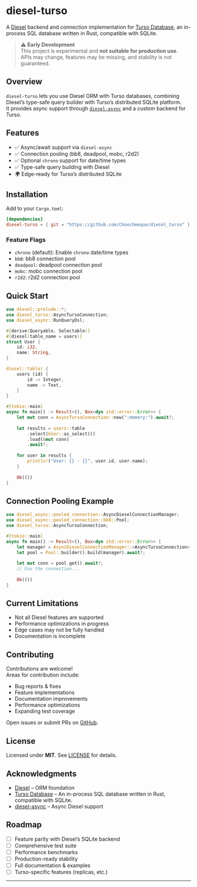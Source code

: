 # diesel-turso

A [Diesel](https://diesel.rs/) backend and connection implementation for [Turso Database](https://github.com/tursodatabase/turso), an in-process SQL database written in Rust, compatible with SQLite.

> ⚠️ **Early Development**  
> This project is experimental and **not suitable for production use**.  
> APIs may change, features may be missing, and stability is not guaranteed.

## Overview

`diesel-turso` lets you use Diesel ORM with Turso databases, combining Diesel’s type-safe query builder with Turso’s distributed SQLite platform.  
It provides async support through [`diesel-async`](https://github.com/weiznich/diesel_async) and a custom backend for Turso.

## Features

- ✅ Async/await support via `diesel-async`  
- ✅ Connection pooling (bb8, deadpool, mobc, r2d2)  
- ✅ Optional `chrono` support for date/time types  
- ✅ Type-safe query building with Diesel  
- 🌍 Edge-ready for Turso’s distributed SQLite  

## Installation

Add to your `Cargo.toml`:

```toml
[dependencies]
diesel-turso = { git = "https://github.com/Choochmeque/diesel_turso" }
```

### Feature Flags

- `chrono` (default): Enable `chrono` date/time types  
- `bb8`: bb8 connection pool  
- `deadpool`: deadpool connection pool  
- `mobc`: mobc connection pool  
- `r2d2`: r2d2 connection pool  

## Quick Start

```rust
use diesel::prelude::*;
use diesel_turso::AsyncTursoConnection;
use diesel_async::RunQueryDsl;

#[derive(Queryable, Selectable)]
#[diesel(table_name = users)]
struct User {
    id: i32,
    name: String,
}

diesel::table! {
    users (id) {
        id -> Integer,
        name -> Text,
    }
}

#[tokio::main]
async fn main() -> Result<(), Box<dyn std::error::Error>> {
    let mut conn = AsyncTursoConnection::new(":memory:").await?;
    
    let results = users::table
        .select(User::as_select())
        .load(&mut conn)
        .await?;
    
    for user in results {
        println!("User: {} - {}", user.id, user.name);
    }
    
    Ok(())
}
```

## Connection Pooling Example

```rust
use diesel_async::pooled_connection::AsyncDieselConnectionManager;
use diesel_async::pooled_connection::bb8::Pool;
use diesel_turso::AsyncTursoConnection;

#[tokio::main]
async fn main() -> Result<(), Box<dyn std::error::Error>> {
    let manager = AsyncDieselConnectionManager::<AsyncTursoConnection>::new(":memory:");
    let pool = Pool::builder().build(manager).await?;
    
    let mut conn = pool.get().await?;
    // Use the connection...
    
    Ok(())
}
```

## Current Limitations

- Not all Diesel features are supported  
- Performance optimizations in progress  
- Edge cases may not be fully handled  
- Documentation is incomplete  

## Contributing

Contributions are welcome!  
Areas for contribution include:

- Bug reports & fixes  
- Feature implementations  
- Documentation improvements  
- Performance optimizations  
- Expanding test coverage  

Open issues or submit PRs on [GitHub](https://github.com/Choochmeque/diesel_turso).

## License

Licensed under **MIT**. See [LICENSE](LICENSE) for details.

## Acknowledgments

- [Diesel](https://diesel.rs/) – ORM foundation  
- [Turso Database](https://github.com/tursodatabase/turso) – An in-process SQL database written in Rust, compatible with SQLite. 
- [diesel-async](https://github.com/weiznich/diesel_async) – Async Diesel support  

## Roadmap

- [ ] Feature parity with Diesel’s SQLite backend  
- [ ] Comprehensive test suite  
- [ ] Performance benchmarks  
- [ ] Production-ready stability  
- [ ] Full documentation & examples  
- [ ] Turso-specific features (replicas, etc.)  

---
